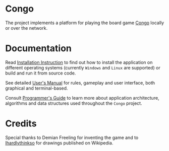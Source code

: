# Congo

The project implements a platform for playing the board game [Congo](https://en.wikipedia.org/wiki/Congo_(chess_variant)) locally or over the network.

# Documentation

Read [Installation Instruction](Congo.Assets/Resources/ii.md) to find out how to install the application on different operating systems (currently `Windows` and `Linux` are supported) or build and run it from source code.

See detailed [User's Manual](Congo.Assets/Resources/um.md) for rules, gameplay and user interface, both graphical and terminal-based.

Consult [Programmer's Guide](Congo.Assets/Resources/pg.md) to learn more about application architecture, algorithms and data structures used throughout the `Congo` project.

# Credits

Special thanks to Demian Freeling for inventing the game and to [Ihardlythinkso](https://en.wikipedia.org/wiki/Congo_(chess_variant)#/media/File:Congo_gameboard_and_init_config.PNG) for drawings published on Wikipedia.
